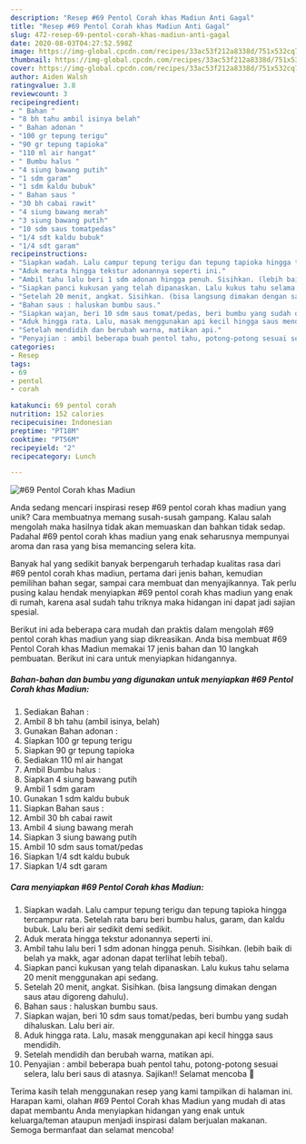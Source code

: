 ```yaml
---
description: "Resep #69 Pentol Corah khas Madiun Anti Gagal"
title: "Resep #69 Pentol Corah khas Madiun Anti Gagal"
slug: 472-resep-69-pentol-corah-khas-madiun-anti-gagal
date: 2020-08-03T04:27:52.598Z
image: https://img-global.cpcdn.com/recipes/33ac53f212a8338d/751x532cq70/69-pentol-corah-khas-madiun-foto-resep-utama.jpg
thumbnail: https://img-global.cpcdn.com/recipes/33ac53f212a8338d/751x532cq70/69-pentol-corah-khas-madiun-foto-resep-utama.jpg
cover: https://img-global.cpcdn.com/recipes/33ac53f212a8338d/751x532cq70/69-pentol-corah-khas-madiun-foto-resep-utama.jpg
author: Aiden Walsh
ratingvalue: 3.8
reviewcount: 3
recipeingredient:
- " Bahan "
- "8 bh tahu ambil isinya belah"
- " Bahan adonan "
- "100 gr tepung terigu"
- "90 gr tepung tapioka"
- "110 ml air hangat"
- " Bumbu halus "
- "4 siung bawang putih"
- "1 sdm garam"
- "1 sdm kaldu bubuk"
- " Bahan saus "
- "30 bh cabai rawit"
- "4 siung bawang merah"
- "3 siung bawang putih"
- "10 sdm saus tomatpedas"
- "1/4 sdt kaldu bubuk"
- "1/4 sdt garam"
recipeinstructions:
- "Siapkan wadah. Lalu campur tepung terigu dan tepung tapioka hingga tercampur rata. Setelah rata baru beri bumbu halus, garam, dan kaldu bubuk. Lalu beri air sedikit demi sedikit."
- "Aduk merata hingga tekstur adonannya seperti ini."
- "Ambil tahu lalu beri 1 sdm adonan hingga penuh. Sisihkan. (lebih baik di belah ya makk, agar adonan dapat terlihat lebih tebal)."
- "Siapkan panci kukusan yang telah dipanaskan. Lalu kukus tahu selama 20 menit menggunakan api sedang."
- "Setelah 20 menit, angkat. Sisihkan. (bisa langsung dimakan dengan saus atau digoreng dahulu)."
- "Bahan saus : haluskan bumbu saus."
- "Siapkan wajan, beri 10 sdm saus tomat/pedas, beri bumbu yang sudah dihaluskan. Lalu beri air."
- "Aduk hingga rata. Lalu, masak menggunakan api kecil hingga saus mendidih."
- "Setelah mendidih dan berubah warna, matikan api."
- "Penyajian : ambil beberapa buah pentol tahu, potong-potong sesuai selera, lalu beri saus di atasnya. Sajikan!! Selamat mencoba 💖"
categories:
- Resep
tags:
- 69
- pentol
- corah

katakunci: 69 pentol corah 
nutrition: 152 calories
recipecuisine: Indonesian
preptime: "PT18M"
cooktime: "PT56M"
recipeyield: "2"
recipecategory: Lunch

---
```



![#69 Pentol Corah khas Madiun](https://img-global.cpcdn.com/recipes/33ac53f212a8338d/751x532cq70/69-pentol-corah-khas-madiun-foto-resep-utama.jpg)

Anda sedang mencari inspirasi resep #69 pentol corah khas madiun yang unik? Cara membuatnya memang susah-susah gampang. Kalau salah mengolah maka hasilnya tidak akan memuaskan dan bahkan tidak sedap. Padahal #69 pentol corah khas madiun yang enak seharusnya mempunyai aroma dan rasa yang bisa memancing selera kita.

Banyak hal yang sedikit banyak berpengaruh terhadap kualitas rasa dari #69 pentol corah khas madiun, pertama dari jenis bahan, kemudian pemilihan bahan segar, sampai cara membuat dan menyajikannya. Tak perlu pusing kalau hendak menyiapkan #69 pentol corah khas madiun yang enak di rumah, karena asal sudah tahu triknya maka hidangan ini dapat jadi sajian spesial.




Berikut ini ada beberapa cara mudah dan praktis dalam mengolah #69 pentol corah khas madiun yang siap dikreasikan. Anda bisa membuat #69 Pentol Corah khas Madiun memakai 17 jenis bahan dan 10 langkah pembuatan. Berikut ini cara untuk menyiapkan hidangannya.

<!--inarticleads1-->

##### Bahan-bahan dan bumbu yang digunakan untuk menyiapkan #69 Pentol Corah khas Madiun:

1. Sediakan  Bahan :
1. Ambil 8 bh tahu (ambil isinya, belah)
1. Gunakan  Bahan adonan :
1. Siapkan 100 gr tepung terigu
1. Siapkan 90 gr tepung tapioka
1. Sediakan 110 ml air hangat
1. Ambil  Bumbu halus :
1. Siapkan 4 siung bawang putih
1. Ambil 1 sdm garam
1. Gunakan 1 sdm kaldu bubuk
1. Siapkan  Bahan saus :
1. Ambil 30 bh cabai rawit
1. Ambil 4 siung bawang merah
1. Siapkan 3 siung bawang putih
1. Ambil 10 sdm saus tomat/pedas
1. Siapkan 1/4 sdt kaldu bubuk
1. Siapkan 1/4 sdt garam




<!--inarticleads2-->

##### Cara menyiapkan #69 Pentol Corah khas Madiun:

1. Siapkan wadah. Lalu campur tepung terigu dan tepung tapioka hingga tercampur rata. Setelah rata baru beri bumbu halus, garam, dan kaldu bubuk. Lalu beri air sedikit demi sedikit.
1. Aduk merata hingga tekstur adonannya seperti ini.
1. Ambil tahu lalu beri 1 sdm adonan hingga penuh. Sisihkan. (lebih baik di belah ya makk, agar adonan dapat terlihat lebih tebal).
1. Siapkan panci kukusan yang telah dipanaskan. Lalu kukus tahu selama 20 menit menggunakan api sedang.
1. Setelah 20 menit, angkat. Sisihkan. (bisa langsung dimakan dengan saus atau digoreng dahulu).
1. Bahan saus : haluskan bumbu saus.
1. Siapkan wajan, beri 10 sdm saus tomat/pedas, beri bumbu yang sudah dihaluskan. Lalu beri air.
1. Aduk hingga rata. Lalu, masak menggunakan api kecil hingga saus mendidih.
1. Setelah mendidih dan berubah warna, matikan api.
1. Penyajian : ambil beberapa buah pentol tahu, potong-potong sesuai selera, lalu beri saus di atasnya. Sajikan!! Selamat mencoba 💖




Terima kasih telah menggunakan resep yang kami tampilkan di halaman ini. Harapan kami, olahan #69 Pentol Corah khas Madiun yang mudah di atas dapat membantu Anda menyiapkan hidangan yang enak untuk keluarga/teman ataupun menjadi inspirasi dalam berjualan makanan. Semoga bermanfaat dan selamat mencoba!
